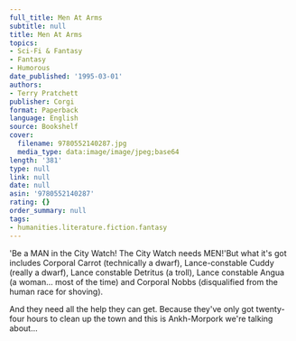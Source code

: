 ```yaml
---
full_title: Men At Arms
subtitle: null
title: Men At Arms
topics:
- Sci-Fi & Fantasy
- Fantasy
- Humorous
date_published: '1995-03-01'
authors:
- Terry Pratchett
publisher: Corgi
format: Paperback
language: English
source: Bookshelf
cover:
  filename: 9780552140287.jpg
  media_type: data:image/image/jpeg;base64
length: '381'
type: null
link: null
date: null
asin: '9780552140287'
rating: {}
order_summary: null
tags:
- humanities.literature.fiction.fantasy
---
```

'Be a MAN in the City Watch! The City Watch needs MEN!'But what it's got includes Corporal Carrot (technically a dwarf), Lance-constable Cuddy (really a dwarf), Lance constable Detritus (a troll), Lance constable Angua (a woman... most of the time) and Corporal Nobbs (disqualified from the human race for shoving).

And they need all the help they can get. Because they've only got twenty-four hours to clean up the town and this is Ankh-Morpork we're talking about...
